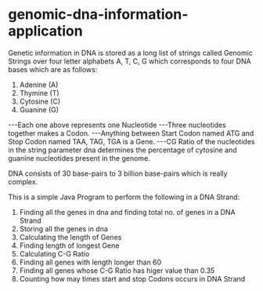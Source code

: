 # genomic-dna-information-application

Genetic information in DNA is stored as a long list of strings called Genomic Strings over four letter alphabets A, T, C, G which corresponds to four DNA bases which are as  follows:
1) Adenine (A)
2) Thymine (T)
3) Cytosine (C)
4) Guanine (G)

---Each one above represents one Nucleotide
---Three nucleotides together makes a Codon. 
---Anything between Start Codon named ATG and Stop Codon named TAA, TAG, TGA is a Gene.
---CG Ratio of the nucleotides in the string parameter dna determines the percentage of cytosine and guanine nucleotides present
   in the genome.
   
DNA consists of 30 base-pairs to 3 billion base-pairs which is really complex. 

This is a simple Java Program to perform the following in a DNA Strand: 
1)  Finding all the genes in dna and finding total no. of genes in a DNA Strand
2)  Storing all the genes in dna
3)  Calculating the length of Genes
4)  Finding length of longest Gene
5)  Calculating C-G Ratio 
6)  Finding all genes with length longer than 60
7)  Finding all genes whose C-G Ratio has higer value than 0.35
8)  Counting how may times start and stop Codons occurs in DNA Strand

